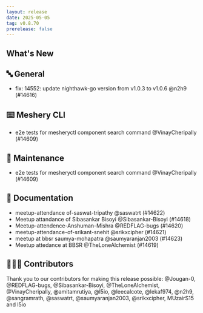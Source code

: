 ```yaml
---
layout: release
date: 2025-05-05
tag: v0.8.70
prerelease: false
---
```


## What's New
## 🔤 General
- fix: 14552: update nighthawk-go version from v1.0.3 to v1.0.6 @n2h9 (#14616)

## ⌨️ Meshery CLI

- e2e tests for mesheryctl component search command @VinayCheripally (#14609)

## 🧰 Maintenance

- e2e tests for mesheryctl component search command @VinayCheripally (#14609)

## 📖 Documentation

- meetup-attendance of-saswat-tripathy @saswatrt (#14622)
- Meetup attandance of Sibasankar Bisoyi @Sibasankar-Bisoyi (#14618)
- Meetup-attendence-Anshuman-Mishra @REDFLAG-bugs (#14620)
- meetup-attendance-of-srikant-snehit @srikxcipher (#14621)
- meetup at bbsr saumya-mohapatra @saumyaranjan2003 (#14623)
- Meetup attedance at BBSR @TheLoneAlchemist (#14619)

## 👨🏽‍💻 Contributors

Thank you to our contributors for making this release possible:
@Jougan-0, @REDFLAG-bugs, @Sibasankar-Bisoyi, @TheLoneAlchemist, @VinayCheripally, @amitamrutiya, @l5io, @leecalcote, @lekaf974, @n2h9, @sangramrath, @saswatrt, @saumyaranjan2003, @srikxcipher, MUzairS15 and l5io

